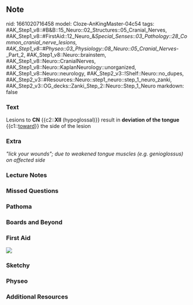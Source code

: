 ## Note
nid: 1661020716458
model: Cloze-AnKingMaster-04c54
tags: #AK_Step1_v8::#B&B::15_Neuro::02_Structures::05_Cranial_Nerves, #AK_Step1_v8::#FirstAid::12_Neuro_&_Special_Senses::03_Pathology::28_Common_cranial_nerve_lesions, #AK_Step1_v8::#Physeo::03_Physiology::08_Neuro::05_Cranial_Nerves_-_Part_2, #AK_Step1_v8::Neuro::brainstem, #AK_Step1_v8::Neuro::CranialNerves, #AK_Step1_v8::Neuro::KaplanNeurology::unorganized, #AK_Step1_v8::Neuro::neurology, #AK_Step2_v3::!Shelf::Neuro::no_dupes, #AK_Step2_v3::#Resources::Neuro::step1_neuro::step_1_neuro_zanki, #AK_Step2_v3::OG_decks::Zanki_Step_2::Neuro::Step_1_Neuro
markdown: false

### Text
<div>
  Lesions to <b>CN</b> {{c2::<b>XII</b> (hypoglossal)}} result in
  <b>deviation of the tongue</b> {{c1::<u>toward</u>}} the side of
  the lesion
</div>

### Extra
<i>"lick your wounds"; due to weakened tongue muscles (e.g.
genioglossus) on affected side</i>

### Lecture Notes


### Missed Questions


### Pathoma


### Boards and Beyond


### First Aid
<img src="tmpwUXfEm.png">

### Sketchy


### Physeo


### Additional Resources

